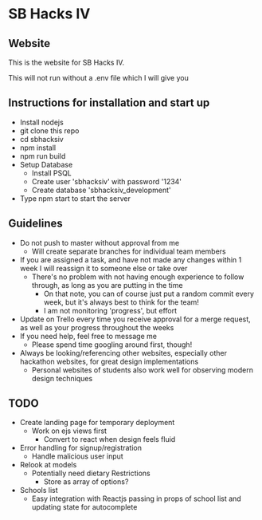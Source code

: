 # SB Hacks IV

## Website

This is the website for SB Hacks IV. <br />

This will not run without a .env file which I will give you

## Instructions for installation and start up
  * Install nodejs
  * git clone this repo
  * cd sbhacksiv
  * npm install
  * npm run build
  * Setup Database
    * Install PSQL
    * Create user 'sbhacksiv' with password '1234'
    * Create database 'sbhacksiv_development'
  * Type npm start to start the server



## Guidelines
  * Do not push to master without approval from me
    * Will create separate branches for individual team members
  * If you are assigned a task, and have not made any changes within 1 week I will reassign it to someone else or take over
    * There's no problem with not having enough experience to follow through, as long as you are putting in the time
      * On that note, you can of course just put a random commit every week, but it's always best to think for the team!
      * I am not monitoring 'progress', but effort
  * Update on Trello every time you receive approval for a merge request, as well as your progress throughout the weeks
  * If you need help, feel free to message me
    * Please spend time googling around first, though!
  * Always be looking/referencing other websites, especially other hackathon websites, for great design implementations
    * Personal websites of students also work well for observing modern design techniques

## TODO
  * Create landing page for temporary deployment
    * Work on ejs views first
      * Convert to react when design feels fluid
  * Error handling for signup/registration
    * Handle malicious user input
  * Relook at models
    * Potentially need dietary Restrictions
      * Store as array of options?
  * Schools list
    * Easy integration with Reactjs passing in props of school list and updating state for autocomplete
